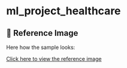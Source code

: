 # ml_project_healthcare

## 📸 Reference Image
Here how the sample looks:

[Click here to view the reference image](reference.png)
